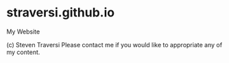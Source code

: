 straversi.github.io
===================

My Website

(c) Steven Traversi
Please contact me if you would like to appropriate any of my content.
